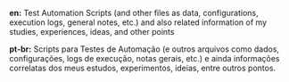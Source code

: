 **en:** Test Automation Scripts (and other files as data, configurations, execution logs, general notes, etc.) and also related information of my studies, experiences, ideas, and other points

**pt-br:** Scripts para Testes de Automação (e outros arquivos como dados, configurações, logs de execução, notas gerais, etc.) e ainda informações correlatas dos meus estudos, experimentos, ideias, entre outros pontos.
